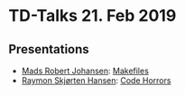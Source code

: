 # TD-Talks 21. Feb 2019

## Presentations
- [Mads Robert Johansen](https://github.com/MaxJohansen): [Makefiles](./make-talk.pdf)
- [Raymon Skjørten Hansen](https://github.com/raymonshansen): [Code Horrors]()